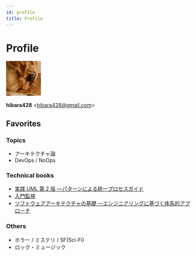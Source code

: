 ```yaml
---
id: profile
title: Profile
---
```


# Profile

![icon](/img/gizmo-icon.jpg)

**hibara428** \<hibara428@gmail.com\>

## Favorites

### Topics

- アーキテクチャ論
- DevOps / NoOps

### Technical books

- [実践 UML 第 2 版 ―パターンによる統一プロセスガイド](https://amzn.asia/d/6sizWhb)
- [入門監視](https://www.oreilly.co.jp/books/9784873118642/)
- [ソフトウェアアーキテクチャの基礎 ―エンジニアリングに基づく体系的アプローチ](https://www.oreilly.co.jp//books/9784873119823/)

### Others

- ホラー / ミステリ / SF(Sci-Fi)
- ロック・ミュージック

